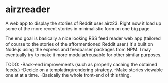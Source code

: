 airzreader
==========

A web app to display the stories of Reddit user airz23. Right now it load up some of the more recent stories in minimalistic form on one big page.

The end goal is basically a nice looking RSS feed reader web app (tailored of course to the stories of the afformentioned Reddit user.) It's built on Node.js using the express and feedparser packages from NPM. I may eventually try to make it more modular/reusable for other similar purposes.

TODO:
-Back-end improvements (such as properly caching the obtained feeds.)
-Decide on a templating/rendering strategy.
-Make stories viewable one at at a time.
-Basically the whole front-end of this thing.
